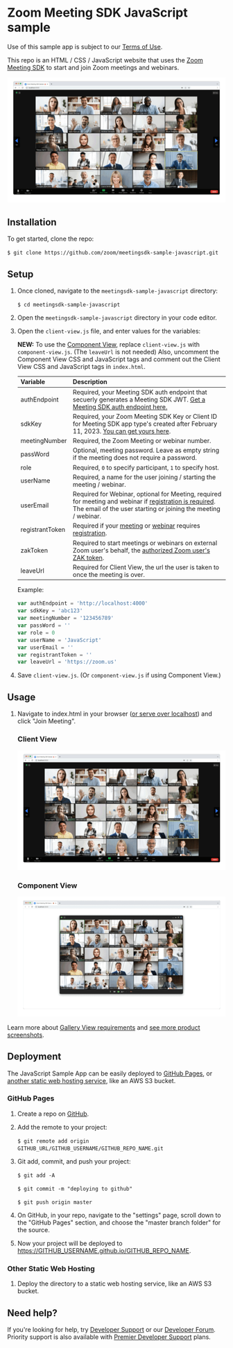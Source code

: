 # Zoom Meeting SDK JavaScript sample

Use of this sample app is subject to our [Terms of Use](https://explore.zoom.us/en/legal/zoom-api-license-and-tou/).

This repo is an HTML / CSS / JavaScript website that uses the [Zoom Meeting SDK](https://developers.zoom.us/docs/meeting-sdk/web/) to start and join Zoom meetings and webinars.

![Zoom Meeting SDK Client View](/images/meetingsdk-web-client-view.gif)

## Installation

To get started, clone the repo:

`$ git clone https://github.com/zoom/meetingsdk-sample-javascript.git`

## Setup

1. Once cloned, navigate to the `meetingsdk-sample-javascript` directory:

   `$ cd meetingsdk-sample-javascript`

1. Open the `meetingsdk-sample-javascript` directory in your code editor.

1. Open the `client-view.js` file, and enter values for the variables:

   **NEW:** To use the [Component View](https://developers.zoom.us/docs/meeting-sdk/web/component-view/), replace `client-view.js` with `component-view.js`. (The `leaveUrl` is not needed) Also, uncomment the Component View CSS and JavaScript tags and comment out the Client View CSS and JavaScript tags in `index.html`.

   | Variable                   | Description |
   | -----------------------|-------------|
   | authEndpoint          | Required, your Meeting SDK auth endpoint that secuerly generates a Meeting SDK JWT. [Get a Meeting SDK auth endpoint here.](https://github.com/zoom/meetingsdk-sample-signature-node.js) |
   | sdkKey                   | Required, your Zoom Meeting SDK Key or Client ID for Meeting SDK app type's created after February 11, 2023. [You can get yours here](https://developers.zoom.us/docs/meeting-sdk/developer-accounts/#get-meeting-sdk-credentials). |
   | meetingNumber                   | Required, the Zoom Meeting or webinar number. |
   | passWord                   | Optional, meeting password. Leave as empty string if the meeting does not require a password. |
   | role                   | Required, `0` to specify participant, `1` to specify host. |
   | userName                   | Required, a name for the user joining / starting the meeting / webinar. |
   | userEmail                   | Required for Webinar, optional for Meeting, required for meeting and webinar if [registration is required](https://support.zoom.us/hc/en-us/articles/360054446052-Managing-meeting-and-webinar-registration). The email of the user starting or joining the meeting / webinar. |
   | registrantToken            | Required if your [meeting](https://developers.zoom.us/docs/meeting-sdk/web/client-view/meetings/#join-meeting-with-registration-required) or [webinar](https://developers.zoom.us/docs/meeting-sdk/web/client-view/webinars/#join-webinar-with-registration-required) requires [registration](https://support.zoom.us/hc/en-us/articles/360054446052-Managing-meeting-and-webinar-registration). |
   | zakToken            | Required to start meetings or webinars on external Zoom user's behalf, the [authorized Zoom user's ZAK token](https://developers.zoom.us/docs/meeting-sdk/auth/#start-meetings-and-webinars-with-a-zoom-users-zak-token). |
   | leaveUrl                   | Required for Client View, the url the user is taken to once the meeting is over. |

   Example:

   ```js
   var authEndpoint = 'http://localhost:4000'
   var sdkKey = 'abc123'
   var meetingNumber = '123456789'
   var passWord = ''
   var role = 0
   var userName = 'JavaScript'
   var userEmail = ''
   var registrantToken = ''
   var leaveUrl = 'https://zoom.us'
   ```

1. Save `client-view.js`. (Or `component-view.js` if using Component View.)

## Usage

1. Navigate to index.html in your browser ([or serve over localhost](https://www.npmjs.com/package/http-server)) and click "Join Meeting".

   ### Client View

   ![Zoom Meeting SDK Client View](/images/meetingsdk-web-client-view.gif)

   ### Component View

   ![Zoom Meeting SDK Component View](/images/meetingsdk-web-component-view.gif)

  Learn more about [Gallery View requirements](https://developers.zoom.us/docs/meeting-sdk/web/gallery-view/) and [see more product screenshots](https://developers.zoom.us/docs/meeting-sdk/web/gallery-view/#how-views-look-with-and-without-sharedarraybuffer).

## Deployment

The JavaScript Sample App can be easily deployed to [GitHub Pages](#github-pages), or [another static web hosting service](#other-static-web-hosting), like an AWS S3 bucket.

### GitHub Pages

1. Create a repo on [GitHub](https://github.com).

1. Add the remote to your project:

   `$ git remote add origin GITHUB_URL/GITHUB_USERNAME/GITHUB_REPO_NAME.git`

1. Git add, commit, and push your project:

   `$ git add -A`

   `$ git commit -m "deploying to github"`

   `$ git push origin master`

1. On GitHub, in your repo, navigate to the "settings" page, scroll down to the "GitHub Pages" section, and choose the "master branch folder" for the source.

1. Now your project will be deployed to https://GITHUB_USERNAME.github.io/GITHUB_REPO_NAME.

### Other Static Web Hosting

1. Deploy the directory to a static web hosting service, like an AWS S3 bucket.


## Need help?

If you're looking for help, try [Developer Support](https://devsupport.zoom.us) or our [Developer Forum](https://devforum.zoom.us). Priority support is also available with [Premier Developer Support](https://explore.zoom.us/docs/en-us/developer-support-plans.html) plans.
